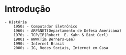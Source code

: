# Introdução  
    - História  
        1950s - Computador Eletrônico  
        1960s - ARPANET(Departamento de Defesa Americana)  
        1970s - TCP/IP(Robert  E. Kahn & Bint Cerl)   
        1980s - WWW(Tim Berners-Lee)  
        1990s - Internet Brasil  
        2000s - IG, Redes Sociais, Internet em Casa  